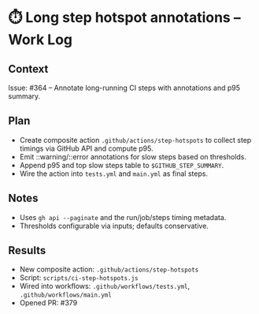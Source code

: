 # ⏱️ Long step hotspot annotations – Work Log

## Context

Issue: #364 – Annotate long-running CI steps with annotations and p95 summary.

## Plan

- Create composite action `.github/actions/step-hotspots` to collect step timings via GitHub API and compute p95.
- Emit ::warning/::error annotations for slow steps based on thresholds.
- Append p95 and top slow steps table to `$GITHUB_STEP_SUMMARY`.
- Wire the action into `tests.yml` and `main.yml` as final steps.

## Notes

- Uses `gh api --paginate` and the run/job/steps timing metadata.
- Thresholds configurable via inputs; defaults conservative.

## Results

- New composite action: `.github/actions/step-hotspots`
- Script: `scripts/ci-step-hotspots.js`
- Wired into workflows: `.github/workflows/tests.yml`, `.github/workflows/main.yml`
- Opened PR: #379
